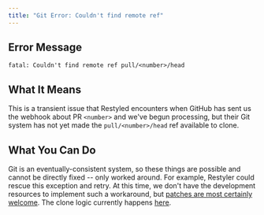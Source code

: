 ```yaml
---
title: "Git Error: Couldn't find remote ref"
---
```


## Error Message

```
fatal: Couldn't find remote ref pull/<number>/head
```

## What It Means

This is a transient issue that Restyled encounters when GitHub has sent us the webhook about PR `<number>` and we've begun processing, but their Git system has not yet made the `pull/<number>/head` ref available to clone.

## What You Can Do

Git is an eventually-consistent system, so these things are possible and cannot be directly fixed -- only worked around. For example, Restyler could rescue this exception and retry. At this time, we don't have the development resources to implement such a workaround, but [patches are most certainly welcome](https://github.com/restyled-io/restyled.io/wiki/Contributing-to-Restyled). The clone logic currently happens [here](https://github.com/restyled-io/restyler/blob/241fb0d8b7b13fb95858c5caf70a34b6180b5499/src/Restyler/Setup.hs#L109-L126).